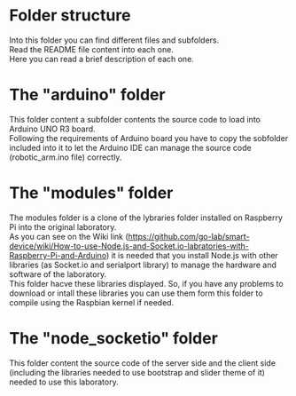Folder structure
================
Into this folder you can find different files and subfolders. <br>
Read the README file content into each one.<br>
Here you can read a brief description of each one.<br>

The "arduino" folder
====================
This folder content a subfolder contents the source code to load into Arduino UNO R3 board.<br>
Following the requirements of Arduino board you have to copy the sobfolder included into it to let the Arduino IDE can manage the source code (robotic_arm.ino file) correctly.<br>

The "modules" folder
====================
The modules folder is a clone of the lybraries folder installed on Raspberry Pi into the original laboratory.<br>
As you can see on the Wiki link (https://github.com/go-lab/smart-device/wiki/How-to-use-Node.js-and-Socket.io-labratories-with-Raspberry-Pi-and-Arduino) it is needed that you install Node.js with other libraries (as Socket.io and serialport library) to manage the hardware and software of the laboratory.<br>
This folder hacve these libraries displayed. So, if you have any problems to download or intall these libraries you can use them form this folder to compile using the Raspbian kernel if needed.<br>

The "node_socketio" folder
==========================
This folder content the source code of the server side and the client side (including the libraries needed to use bootstrap and slider theme of it) needed to use this laboratory.

